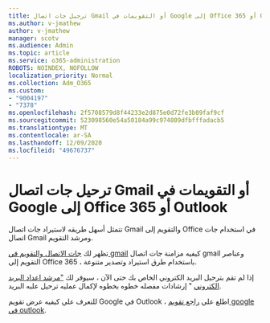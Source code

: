 ```yaml
---
title: ترحيل جات اتصال Gmail أو التقويمات في Google إلى Office 365 أو Outlook
ms.author: v-jmathew
author: v-jmathew
manager: scotv
ms.audience: Admin
ms.topic: article
ms.service: o365-administration
ROBOTS: NOINDEX, NOFOLLOW
localization_priority: Normal
ms.collection: Adm_O365
ms.custom:
- "9004197"
- "7378"
ms.openlocfilehash: 2f5708579d8f44233e2d875e0d72fe3b09faf9cf
ms.sourcegitcommit: 523098560e54a50184a99c974809dfbfffadacb5
ms.translationtype: MT
ms.contentlocale: ar-SA
ms.lasthandoff: 12/09/2020
ms.locfileid: "49676737"
---
```

# <a name="migrate-gmail-contacts-or-google-calendars-to-office-365-or-outlook"></a>ترحيل جات اتصال Gmail أو التقويمات في Google إلى Office 365 أو Outlook

تتمثل أسهل طريقه لاستيراد جات اتصال Gmail والتقويم إلى Office في استخدام جات اتصال Gmail ومرشد التقويم.

تظهر لك [جات الاتصال والتقويم في gmail](https://go.microsoft.com/fwlink/?linkid=2134386) كيفيه مزامنة جات اتصال gmail وعناصر التقويم إلى Office 365 ، باستخدام طرق استيراد وتصدير متنوعة.

إذا لم تقم بترحيل البريد الكتروني الخاص بك حتى الآن ، سيوفر لك ["مرشد اعداد البريد الكتروني](https://go.microsoft.com/fwlink/?linkid=2133951) " إرشادات مفصله خطوه بخطوه لإكمال عمليه ترحيل علبه البريد.

للتعرف علي كيفيه عرض تقويم Google في Outlook ، اطلع علي [راجع تقويم google في outlook](https://go.microsoft.com/fwlink/?linkid=2083939).

